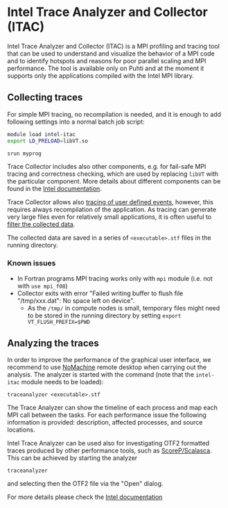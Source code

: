# Intel Trace Analyzer and Collector (ITAC)

Intel Trace Analyzer and Collector (ITAC) is a MPI profiling and tracing tool
that can be used to understand and visualize the behavior of a MPI code and to
identify hotspots and reasons for poor parallel scaling and MPI performance. 
The tool is available only on Puhti and at the moment it supports only the applications 
compiled with the Intel MPI library.

## Collecting traces

For simple MPI tracing, no recompilation is needed, and it is enough to add following 
settings into a normal batch job script:

```bash
module load intel-itac
export LD_PRELOAD=libVT.so

srun myprog
```
Trace Collector includes also other components, e.g. for fail-safe MPI tracing and correctness
checking, which are used by replacing `libVT` with the particular component. More details about
different components can be found in the [Intel documentation](https://software.intel.com/content/www/us/en/develop/documentation/itc-user-and-reference-guide/top/introduction/product-components.html).

Trace Collector allows also [tracing of user defined events](https://software.intel.com/content/www/us/en/develop/documentation/itc-user-and-reference-guide/top/user-guide/tracing-user-defined-events.html), however, this requires always recompilation of the 
application. As tracing can generate very large files even for relatively small applications,
it is often useful to [filter the collected data](https://software.intel.com/content/www/us/en/develop/documentation/itc-user-and-reference-guide/top/user-guide/filtering-trace-data.html).

The collected data are saved in a series of `<executable>.stf` files in the running directory. 

### Known issues

- In Fortran programs MPI tracing works only with `mpi` module (i.e. not with `use mpi_f08`)
- Collector exits with error "Failed writing buffer to flush file "/tmp/xxx.dat": No space left on device". 
  - As the `/tmp/` in compute nodes is small, temporary files might need to be stored in the running 
    directory by setting `export VT_FLUSH_PREFIX=$PWD`

## Analyzing the traces

In order to improve the performance of the graphical user interface, 
we recommend to use [NoMachine](../support/tutorials/nomachine-usage.md) remote desktop when carrying out the analysis. 
The analyzer is started with the command (note that the `intel-itac` module needs to be loaded):

```
traceanalyzer <executable>.stf
```

The Trace Analyzer can show the timeline of each process and map each MPI
call between the tasks. For each performance issue the following information
is provided: description, affected processes, and source locations.

Intel Trace Analyzer can be used also for investigating OTF2 formatted traces produced by 
other performance tools, such as [ScoreP/Scalasca](scalasca.md). This can be achieved by 
starting the analyzer
```
traceanalyzer
```
and selecting then the OTF2 file via the "Open" dialog.

For more details please check the
[Intel documentation](https://software.intel.com/content/www/us/en/develop/articles/intel-trace-analyzer-and-collector-documentation.html)
